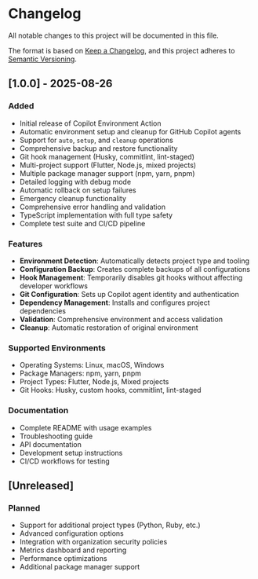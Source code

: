 # Changelog

All notable changes to this project will be documented in this file.

The format is based on [Keep a Changelog](https://keepachangelog.com/en/1.0.0/),
and this project adheres to [Semantic Versioning](https://semver.org/spec/v2.0.0.html).

## [1.0.0] - 2025-08-26

### Added

- Initial release of Copilot Environment Action
- Automatic environment setup and cleanup for GitHub Copilot agents
- Support for `auto`, `setup`, and `cleanup` operations
- Comprehensive backup and restore functionality
- Git hook management (Husky, commitlint, lint-staged)
- Multi-project support (Flutter, Node.js, mixed projects)
- Multiple package manager support (npm, yarn, pnpm)
- Detailed logging with debug mode
- Automatic rollback on setup failures
- Emergency cleanup functionality
- Comprehensive error handling and validation
- TypeScript implementation with full type safety
- Complete test suite and CI/CD pipeline

### Features

- **Environment Detection**: Automatically detects project type and tooling
- **Configuration Backup**: Creates complete backups of all configurations
- **Hook Management**: Temporarily disables git hooks without affecting developer workflows
- **Git Configuration**: Sets up Copilot agent identity and authentication
- **Dependency Management**: Installs and configures project dependencies
- **Validation**: Comprehensive environment and access validation
- **Cleanup**: Automatic restoration of original environment

### Supported Environments

- Operating Systems: Linux, macOS, Windows
- Package Managers: npm, yarn, pnpm
- Project Types: Flutter, Node.js, Mixed projects
- Git Hooks: Husky, custom hooks, commitlint, lint-staged

### Documentation

- Complete README with usage examples
- Troubleshooting guide
- API documentation
- Development setup instructions
- CI/CD workflows for testing

## [Unreleased]

### Planned

- Support for additional project types (Python, Ruby, etc.)
- Advanced configuration options
- Integration with organization security policies
- Metrics dashboard and reporting
- Performance optimizations
- Additional package manager support
